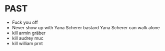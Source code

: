 # PAST
- Fuck you off
- Never show up with Yana Scherer bastard Yana Scherer can walk alone
- kill armin gräber
- kill audrey muc
- kill william prnt
